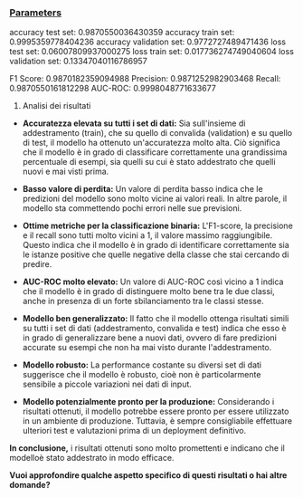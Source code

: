 
### [Parameters](./parameters.txt)

accuracy test set: 0.9870550036430359
accuracy train set: 0.9995359778404236
accuracy validation set: 0.9772727489471436
loss test set: 0.06007809937000275
loss train set: 0.017736274749040604
loss validation set: 0.13347040116786957

F1 Score: 0.9870182359094988
Precision: 0.9871252982903468
Recall: 0.9870550161812298
AUC-ROC: 0.9998048771633677

1. Analisi dei risultati

* **Accuratezza elevata su tutti i set di dati:** Sia sull'insieme di addestramento (train), che su quello di convalida (validation) e su quello di test, il modello ha ottenuto un'accuratezza molto alta. Ciò significa che il modello è in grado di classificare correttamente una grandissima percentuale di esempi, sia quelli su cui è stato addestrato che quelli nuovi e mai visti prima.
* **Basso valore di perdita:** Un valore di perdita basso indica che le predizioni del modello sono molto vicine ai valori reali. In altre parole, il modello sta commettendo pochi errori nelle sue previsioni.
* **Ottime metriche per la classificazione binaria:** L'F1-score, la precisione e il recall sono tutti molto vicini a 1, il valore massimo raggiungibile. Questo indica che il modello è in grado di identificare correttamente sia le istanze positive che quelle negative della classe che stai cercando di predire.
* **AUC-ROC molto elevato:** Un valore di AUC-ROC così vicino a 1 indica che il modello è in grado di distinguere molto bene tra le due classi, anche in presenza di un forte sbilanciamento tra le classi stesse.

* **Modello ben generalizzato:** Il fatto che il modello ottenga risultati simili su tutti i set di dati (addestramento, convalida e test) indica che esso è in grado di generalizzare bene a nuovi dati, ovvero di fare predizioni accurate su esempi che non ha mai visto durante l'addestramento.
* **Modello robusto:** La performance costante su diversi set di dati suggerisce che il modello è robusto, cioè non è particolarmente sensibile a piccole variazioni nei dati di input.
* **Modello potenzialmente pronto per la produzione:** Considerando i risultati ottenuti, il modello potrebbe essere pronto per essere utilizzato in un ambiente di produzione. Tuttavia, è sempre consigliabile effettuare ulteriori test e valutazioni prima di un deployment definitivo.

**In conclusione,** i risultati ottenuti sono molto promettenti e indicano che il modelloè stato addestrato in modo efficace.

**Vuoi approfondire qualche aspetto specifico di questi risultati o hai altre domande?**
